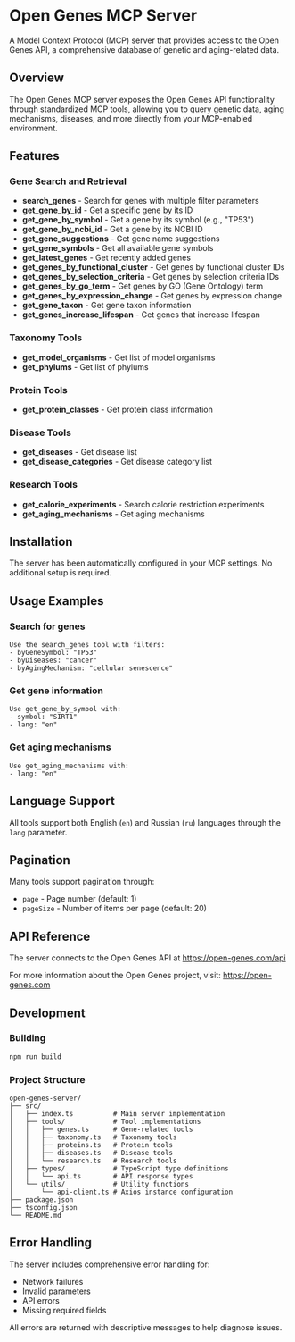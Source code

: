 # Open Genes MCP Server

A Model Context Protocol (MCP) server that provides access to the Open Genes API, a comprehensive database of genetic and aging-related data.

## Overview

The Open Genes MCP server exposes the Open Genes API functionality through standardized MCP tools, allowing you to query genetic data, aging mechanisms, diseases, and more directly from your MCP-enabled environment.

## Features

### Gene Search and Retrieval
- **search_genes** - Search for genes with multiple filter parameters
- **get_gene_by_id** - Get a specific gene by its ID
- **get_gene_by_symbol** - Get a gene by its symbol (e.g., "TP53")
- **get_gene_by_ncbi_id** - Get a gene by its NCBI ID
- **get_gene_suggestions** - Get gene name suggestions
- **get_gene_symbols** - Get all available gene symbols
- **get_latest_genes** - Get recently added genes
- **get_genes_by_functional_cluster** - Get genes by functional cluster IDs
- **get_genes_by_selection_criteria** - Get genes by selection criteria IDs
- **get_genes_by_go_term** - Get genes by GO (Gene Ontology) term
- **get_genes_by_expression_change** - Get genes by expression change
- **get_gene_taxon** - Get gene taxon information
- **get_genes_increase_lifespan** - Get genes that increase lifespan

### Taxonomy Tools
- **get_model_organisms** - Get list of model organisms
- **get_phylums** - Get list of phylums

### Protein Tools
- **get_protein_classes** - Get protein class information

### Disease Tools
- **get_diseases** - Get disease list
- **get_disease_categories** - Get disease category list

### Research Tools
- **get_calorie_experiments** - Search calorie restriction experiments
- **get_aging_mechanisms** - Get aging mechanisms

## Installation

The server has been automatically configured in your MCP settings. No additional setup is required.

## Usage Examples

### Search for genes
```
Use the search_genes tool with filters:
- byGeneSymbol: "TP53"
- byDiseases: "cancer"
- byAgingMechanism: "cellular senescence"
```

### Get gene information
```
Use get_gene_by_symbol with:
- symbol: "SIRT1"
- lang: "en"
```

### Get aging mechanisms
```
Use get_aging_mechanisms with:
- lang: "en"
```

## Language Support

All tools support both English (`en`) and Russian (`ru`) languages through the `lang` parameter.

## Pagination

Many tools support pagination through:
- `page` - Page number (default: 1)
- `pageSize` - Number of items per page (default: 20)

## API Reference

The server connects to the Open Genes API at https://open-genes.com/api

For more information about the Open Genes project, visit: https://open-genes.com

## Development

### Building
```bash
npm run build
```

### Project Structure
```
open-genes-server/
├── src/
│   ├── index.ts          # Main server implementation
│   ├── tools/            # Tool implementations
│   │   ├── genes.ts      # Gene-related tools
│   │   ├── taxonomy.ts   # Taxonomy tools
│   │   ├── proteins.ts   # Protein tools
│   │   ├── diseases.ts   # Disease tools
│   │   └── research.ts   # Research tools
│   ├── types/            # TypeScript type definitions
│   │   └── api.ts        # API response types
│   └── utils/            # Utility functions
│       └── api-client.ts # Axios instance configuration
├── package.json
├── tsconfig.json
└── README.md
```

## Error Handling

The server includes comprehensive error handling for:
- Network failures
- Invalid parameters
- API errors
- Missing required fields

All errors are returned with descriptive messages to help diagnose issues.
